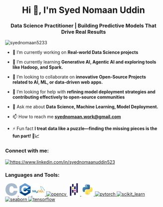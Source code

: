 <h1 align="center">Hi 👋, I'm Syed Nomaan Uddin</h1>
<h3 align="center">Data Science Practitioner | Building Predictive Models That Drive Real Results</h3>

<p align="left"> <img src="https://komarev.com/ghpvc/?username=syednomaan5233&label=Profile%20views&color=0e75b6&style=flat" alt="syednomaan5233" /> </p>

- 🔭 I’m currently working on **Real-world Data Science projects**

- 🌱 I’m currently learning **Generative AI, Agentic AI and exploring tools like Hadoop, and Spark.**

- 👯 I’m looking to collaborate on **innovative Open-Source Projects related to AI, ML, or data-driven web apps.**

- 🤝 I’m looking for help with **refining model deployment strategies and contributing effectively to open-source communities**

- 💬 Ask me about **Data Science, Machine Learning, Model Deployment.**

- 📫 How to reach me **syednomaan.work@gmail.com**

- ⚡ Fun fact **I treat data like a puzzle—finding the missing pieces is the fun part! 🧩📈**

<h3 align="left">Connect with me:</h3>
<p align="left">
<a href="https://www.linkedin.com/in/syednomaanuddin523" target="blank"><img align="center" src="https://raw.githubusercontent.com/rahuldkjain/github-profile-readme-generator/master/src/images/icons/Social/linked-in-alt.svg" alt="https://www.linkedin.com/in/syednomaanuddin523" height="30" width="40" /></a>
</p>

<h3 align="left">Languages and Tools:</h3>
<p align="left"> <a href="https://www.cprogramming.com/" target="_blank" rel="noreferrer"> <img src="https://raw.githubusercontent.com/devicons/devicon/master/icons/c/c-original.svg" alt="c" width="40" height="40"/> </a> <a href="https://www.w3schools.com/cpp/" target="_blank" rel="noreferrer"> <img src="https://raw.githubusercontent.com/devicons/devicon/master/icons/cplusplus/cplusplus-original.svg" alt="cplusplus" width="40" height="40"/> </a> <a href="https://www.mysql.com/" target="_blank" rel="noreferrer"> <img src="https://raw.githubusercontent.com/devicons/devicon/master/icons/mysql/mysql-original-wordmark.svg" alt="mysql" width="40" height="40"/> </a> <a href="https://opencv.org/" target="_blank" rel="noreferrer"> <img src="https://www.vectorlogo.zone/logos/opencv/opencv-icon.svg" alt="opencv" width="40" height="40"/> </a> <a href="https://pandas.pydata.org/" target="_blank" rel="noreferrer"> <img src="https://raw.githubusercontent.com/devicons/devicon/2ae2a900d2f041da66e950e4d48052658d850630/icons/pandas/pandas-original.svg" alt="pandas" width="40" height="40"/> </a> <a href="https://www.python.org" target="_blank" rel="noreferrer"> <img src="https://raw.githubusercontent.com/devicons/devicon/master/icons/python/python-original.svg" alt="python" width="40" height="40"/> </a> <a href="https://pytorch.org/" target="_blank" rel="noreferrer"> <img src="https://www.vectorlogo.zone/logos/pytorch/pytorch-icon.svg" alt="pytorch" width="40" height="40"/> </a> <a href="https://scikit-learn.org/" target="_blank" rel="noreferrer"> <img src="https://upload.wikimedia.org/wikipedia/commons/0/05/Scikit_learn_logo_small.svg" alt="scikit_learn" width="40" height="40"/> </a> <a href="https://seaborn.pydata.org/" target="_blank" rel="noreferrer"> <img src="https://seaborn.pydata.org/_images/logo-mark-lightbg.svg" alt="seaborn" width="40" height="40"/> </a> <a href="https://www.tensorflow.org" target="_blank" rel="noreferrer"> <img src="https://www.vectorlogo.zone/logos/tensorflow/tensorflow-icon.svg" alt="tensorflow" width="40" height="40"/> </a> </p>
